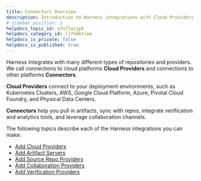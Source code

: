 ```yaml
---
title: Connectors Overview
description: Introduction to Harness integrations with Cloud Providers, Artifact Servers, Source Repo Providers, Collaboration Providers, and Verification Providers.
# sidebar_position: 2
helpdocs_topic_id: a7n7lwsjpk
helpdocs_category_id: ll7h8ktlwe
helpdocs_is_private: false
helpdocs_is_published: true
---
```


Harness integrates with many different types of repositories and providers. We call connections to cloud platforms **Cloud Providers** and connections to other platforms **Connectors**.

**Cloud Providers** connect to your deployment environments, such as Kubernetes Clusters, AWS, Google Cloud Platform, Azure, Pivotal Cloud Foundry, and Physical Data Centers.

**Connectors** help you pull in artifacts, sync with repos, integrate verification and analytics tools, and leverage collaboration channels.

The following topics describe each of the Harness integrations you can make:

* [Add Cloud Providers](cloud-providers.md)
* [Add Artifact Servers](configuring-artifact-server.md)
* [Add Source Repo Providers](add-source-repo-providers.md)
* [Add Collaboration Providers](collaboration-providers.md)
* [Add Verification Providers](verification-providers.md)

